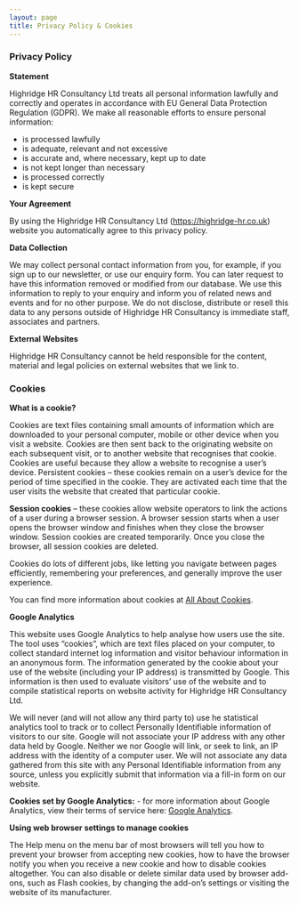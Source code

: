 ```yaml
---
layout: page
title: Privacy Policy & Cookies
---
```


### Privacy Policy

**Statement**

Highridge HR Consultancy Ltd treats all personal information lawfully and correctly and operates in accordance with EU General Data Protection Regulation (GDPR).
We make all reasonable efforts to ensure personal information:
* is processed lawfully
* is adequate, relevant and not excessive
* is accurate and, where necessary, kept up to date
* is not kept longer than necessary
* is processed correctly
* is kept secure

**Your Agreement**

By using the Highridge HR Consultancy Ltd (https://highridge-hr.co.uk) website you automatically agree to this privacy policy.

**Data Collection**

We may collect personal contact information from you, for example, if you sign up to our newsletter, or use our enquiry form.  You can later request to have this information removed or modified from our database.  We use this information to reply to your enquiry and inform you of related news and events and for no other purpose.  We do not disclose, distribute or resell this data to any persons outside of Highridge HR Consultancy is immediate staff, associates and partners.

**External Websites**

Highridge HR Consultancy cannot be held responsible for the content, material and legal policies on external websites that we link to.

### Cookies

**What is a cookie?**

Cookies are text files containing small amounts of information which are downloaded to your personal computer, mobile or other device when you visit a website. Cookies are then sent back to the originating website on each subsequent visit, or to another website that recognises that cookie. Cookies are useful because they allow a website to recognise a user’s device.
Persistent cookies – these cookies remain on a user’s device for the period of time specified in the cookie. They are activated each time that the user visits the website that created that particular cookie.

**Session cookies** – these cookies allow website operators to link the actions of a user during a browser session. A browser session starts when a user opens the browser window and finishes when they close the browser window. Session cookies are created temporarily. Once you close the browser, all session cookies are deleted.

Cookies do lots of different jobs, like letting you navigate between pages efficiently, remembering your preferences, and generally improve the user experience.

You can find more information about cookies at [All About Cookies](https://www.allaboutcookies.org).

**Google Analytics**

This website uses Google Analytics to help analyse how users use the site.  The tool uses “cookies”, which are text files placed on your computer, to collect standard internet log information and visitor behaviour information in an anonymous form.  The information generated by the cookie about your use of the website (including your IP address) is transmitted by Google.  This information is then used to evaluate visitors’ use of the website and to compile statistical reports on website activity for Highridge HR Consultancy Ltd.

We will never (and will not allow any third party to) use he statistical analytics tool to track or to collect Personally Identifiable information of visitors to our site.  Google will not associate your IP address with any other data held by Google.  Neither we nor Google will link, or seek to link, an IP address with the identity of a computer user.  We will not associate any data gathered from this site with any Personal Identifiable information from any source, unless you explicitly submit that information via a fill-in form on our website.

**Cookies set by Google Analytics:** - for more information about Google Analytics, view their terms of service here: [Google Analytics](http://www.google.com/intl/en_uk/analytics/tos.html).

**Using web browser settings to manage cookies**

The Help menu on the menu bar of most browsers will tell you how to prevent your browser from accepting new cookies, how to have the browser notify you when you receive a new cookie and how to disable cookies altogether. You can also disable or delete similar data used by browser add-ons, such as Flash cookies, by changing the add-on’s settings or visiting the website of its manufacturer.

